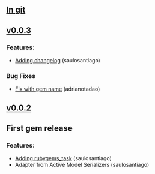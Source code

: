 ## [In git](https://github.com/SauloSilva/sinatra-active-model-serializers/compare/v0.0.2...HEAD)

## [v0.0.3](https://github.com/SauloSilva/sinatra-active-model-serializers/tree/v0.0.3)

### Features:
* [Adding changelog](https://github.com/SauloSilva/sinatra-active-model-serializers/pull/3) (saulosantiago)

### Bug Fixes
* [Fix with gem name](https://github.com/SauloSilva/sinatra-active-model-serializers/pull/1) (adrianotadao)

## [v0.0.2](https://github.com/SauloSilva/sinatra-active-model-serializers/tree/v0.0.2)

## First gem release

### Features:
* [Adding rubygems_task](https://github.com/SauloSilva/sinatra-active-model-serializers/pull/2) (saulosantiago)
* Adapter from Active Model Serializers (saulosantiago)